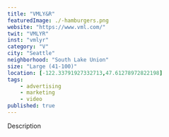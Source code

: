 ```yaml
---
title: "VMLY&R"
featuredImage: ./-hamburgers.png
website: "https://www.vml.com/"
twit: "VMLYR"
inst: "vmlyr"
category: "V"
city: "Seattle"
neighborhood: "South Lake Union"
size: "Large (41-100)"
location: [-122.33791927332713,47.61278972822198]
tags:
    - advertising
    - marketing
    - video
published: true
---
```


Description
